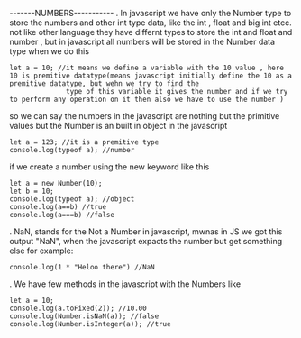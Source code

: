 -------NUMBERS-----------
. In javascript we have only the Number type to store the numbers and other int type data, like the int , float and big int etcc. not like other language they have differnt types to store 
the int and float and number , but in javascript all numbers will be stored in the Number data type
when we do this 
```
let a = 10; //it means we define a variable with the 10 value , here 10 is premitive datatype(means javascript initially define the 10 as a premitive datatype, but wehn we try to find the
              type of this variable it gives the number and if we try to perform any operation on it then also we have to use the number )
```
so we can say the numbers in the javascript are nothing but the primitive values
but the Number is an built in object in the javascript
```
let a = 123; //it is a premitive type
console.log(typeof a); //number
```
if we create a number using the new keyword like this
```
let a = new Number(10);
let b = 10;
console.log(typeof a); //object
console.log(a==b) //true
console.log(a===b) //false
```

. NaN, stands for the Not a Number in javascript, mwnas in JS we got this output "NaN", when the javascript expacts the number but get something else
for example:
```
console.log(1 * "Heloo there") //NaN
```

. We have few methods in the javascript with the Numbers like 
```
let a = 10;
console.log(a.toFixed(2)); //10.00
console.log(Number.isNaN(a)); //false
console.log(Number.isInteger(a)); //true



